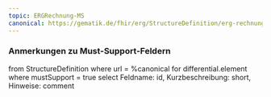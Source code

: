 ```yaml
---
topic: ERGRechnung-MS
canonical: https://gematik.de/fhir/erg/StructureDefinition/erg-rechnung
---
```


### Anmerkungen zu Must-Support-Feldern

<fql>
from
	StructureDefinition
where 
    url = %canonical
for differential.element
where mustSupport = true
select
	Feldname: id, Kurzbeschreibung: short, Hinweise: comment
</fql>

